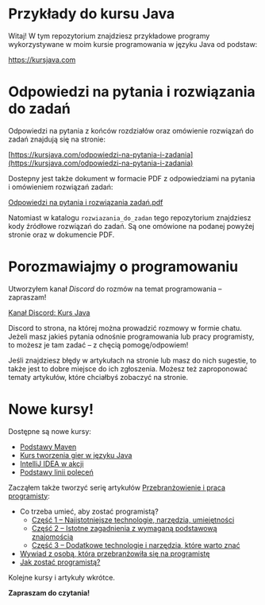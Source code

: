 # Przykłady do kursu Java

Witaj! W tym repozytorium znajdziesz przykładowe programy wykorzystywane w moim kursie programowania w języku Java od podstaw:

https://kursjava.com

# Odpowiedzi na pytania i rozwiązania do zadań

Odpowiedzi na pytania z końców rozdziałów oraz omówienie rozwiązań do zadań znajdują się na stronie:

[https://kursjava.com/odpowiedzi-na-pytania-i-zadania](https://kursjava.com/odpowiedzi-na-pytania-i-zadania)

Dostepny jest także dokument w formacie PDF z odpowiedziami na pytania i omówieniem rozwiązań zadań:

[Odpowiedzi na pytania i rozwiązania zadań.pdf](https://github.com/przemyslaw-kruglej/kursjava_przyklady/raw/master/Nauka%20programowania%20w%20jezyku%20Java%20-%20Odpowiedzi%20na%20pytania%20i%20zadania.pdf)

Natomiast w katalogu `rozwiazania_do_zadan` tego repozytorium znajdziesz kody źródłowe rozwiązań do zadań. Są one omówione na podanej powyżej stronie oraz w dokumencie PDF.

# Porozmawiajmy o programowaniu

Utworzyłem kanał *Discord* do rozmów na temat programowania – zapraszam!

[Kanał Discord: Kurs Java](https://discord.gg/GxHdfjb)

Discord to strona, na której można prowadzić rozmowy w formie chatu. Jeżeli masz jakieś pytania odnośnie programowania lub pracy programisty, to możesz je tam zadać – z chęcią pomogę/odpowiem!

Jeśli znajdziesz błędy w artykułach na stronie lub masz do nich sugestie, to także jest to dobre miejsce do ich zgłoszenia. Możesz też zaproponować tematy artykułów, które chciałbyś zobaczyć na stronie.

# Nowe kursy!

Dostępne są nowe kursy:

* [Podstawy Maven](https://kursjava.com/podstawy-maven)
* [Kurs tworzenia gier w języku Java](https://kursjava.com/tworzenie-gier)
* [IntelliJ IDEA w akcji ](https://kursjava.com/intellij-idea-w-akcji)
* [Podstawy linii poleceń](https://kursjava.com/podstawy-linii-polecen)

Zacząłem także tworzyć serię artykułów [Przebranżowienie i praca programisty](https://kursjava.com/przebranzowienie-i-praca-programisty):

* Co trzeba umieć, aby zostać programistą?
  * [Część 1 – Najistotniejsze technologie, narzędzia, umiejętności](https://kursjava.com/przebranzowienie-i-praca-programisty/co-trzeba-umiec-aby-zostac-programista-czesc-1)
  * [Część 2 – Istotne zagadnienia z wymaganą podstawową znajomością](https://kursjava.com/przebranzowienie-i-praca-programisty/co-trzeba-umiec-aby-zostac-programista-czesc-2)
  * [Część 3 – Dodatkowe technologie i narzędzia, które warto znać](https://kursjava.com/przebranzowienie-i-praca-programisty/co-trzeba-umiec-aby-zostac-programista-czesc-3)
* [Wywiad z osobą, która przebranżowiła się na programistę](https://kursjava.com/przebranzowienie-i-praca-programisty/wywiad-z-osoba-ktora-przebranzowila-sie-na-programiste/)
* [Jak zostać programistą?](https://kursjava.com/przebranzowienie-i-praca-programisty/jak-zostac-programista/)

Kolejne kursy i artykuły wkrótce.

**Zapraszam do czytania!**
